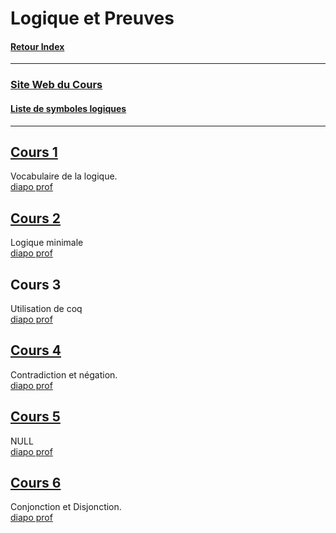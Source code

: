 # Logique et Preuves

#### [Retour Index](../index.md)

---

### [Site Web du Cours](https://www.labri.fr/perso/duchon/Enseignements/L-et-P/)  

#### [Liste de symboles logiques](https://fr.wikipedia.org/wiki/Liste_de_symboles_logiques)

<!-- https://www.codecogs.com/latex/eqneditor.php -->
<!-- https://www.tuhh.de/MathJax/test/sample-dynamic.html -->

---

## [Cours 1](./cours_1.md)
Vocabulaire de la logique.  
[diapo prof](https://moodle1.u-bordeaux.fr/pluginfile.php/750988/mod_resource/content/1/cours1.pdf)

## [Cours 2](./cours_2.md)
Logique minimale  
[diapo prof](https://moodle1.u-bordeaux.fr/pluginfile.php/779143/mod_resource/content/1/cours2.pdf)

## Cours 3
Utilisation de coq  
[diapo prof](https://moodle1.u-bordeaux.fr/pluginfile.php/804022/mod_resource/content/1/cours3.pdf)

## [Cours 4](./cours_4.md)
Contradiction et négation.  
[diapo prof](https://moodle1.u-bordeaux.fr/pluginfile.php/815764/mod_resource/content/1/cours4.pdf)

## [Cours 5](./cours_5.md)
NULL  
[diapo prof](https://moodle1.u-bordeaux.fr/pluginfile.php/843754/mod_resource/content/1/cours5.pdf)

## [Cours 6](./cours_6.md)
Conjonction et Disjonction.  
[diapo prof](#)
